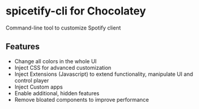 ﻿# spicetify-cli for Chocolatey

Command-line tool to customize Spotify client

## Features
- Change all colors in the whole UI
- Inject CSS for advanced customization
- Inject Extensions (Javascript) to extend functionality, manipulate UI and control player
- Inject Custom apps
- Enable additional, hidden features
- Remove bloated components to improve performance